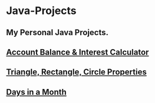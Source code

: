 # Java-Projects

My Personal Java Projects.
-----------------------------------------------------------------------------------------------------------------------------------------
[Account Balance & Interest Calculator](Balance-Interest-Calculator/InterestCalculator.java)
-----------------------------------------------------------------------------------------------------------------------------------------
[Triangle, Rectangle, Circle Properties](Shape-Properties/Shapes.java)
-----------------------------------------------------------------------------------------------------------------------------------------
[Days in a Month](Days-in-a-Month/DaysInAMonth.java)
-----------------------------------------------------------------------------------------------------------------------------------------
